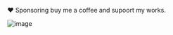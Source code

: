 ❤️ Sponsoring
buy me a coffee and supoort my works.

![image](https://github.com/coffeehacker1337/coffeehacker1337/assets/147696229/6cee6fc8-eb32-4df9-b1d7-64747e7c2102)
